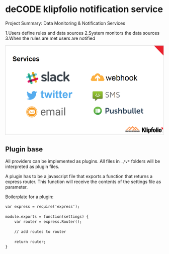 # deCODE klipfolio notification service

Project Summary:
Data Monitoring &
Notification Services

1.Users define rules and data sources 
2.System monitors the data sources
3.When the rules are met users are notified

<img src="Services.png"/>


## Plugin base

All providers can be implemented as plugins.
All files in `./v*` folders will be interpreted as plugin files. 

A plugin has to be a javascript file that exports a function that returns a express router.
This function will receive the contents of the settings file as parameter.

Boilerplate for a plugin:

```JavaScripts
var express = require('express');

module.exports = function(settings) {
    var router = express.Router();
    
    // add routes to router
    
    return router;
}
```
